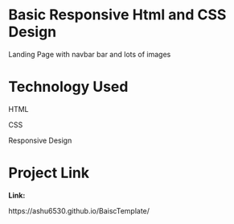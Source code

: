 <h1>Basic Responsive Html and CSS Design</h1>
<p>Landing Page with navbar bar and lots of images </p>

<h1>Technology Used </h1>
<p>HTML</p>
<p>CSS</p>
<p>Responsive Design</p>

<h1>Project Link</h1>
<strong>Link:</strong>
<p>https://ashu6530.github.io/BaiscTemplate/</p>
